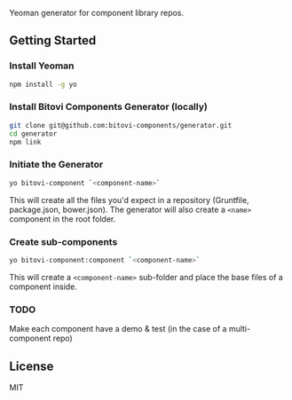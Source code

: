 Yeoman generator for component library repos.

## Getting Started

### Install Yeoman

```bash
npm install -g yo
```

### Install Bitovi Components Generator (locally)

```bash
git clone git@github.com:bitovi-components/generator.git
cd generator
npm link
```

### Initiate the Generator

```bash
yo bitovi-component `<component-name>`
```

This will create all the files you'd expect in a repository (Gruntfile, package.json, bower.json). The generator will also create a `<name>` component in the root folder.

### Create sub-components

```bash
yo bitovi-component:component `<component-name>`
```

This will create a `<component-name>` sub-folder and place the base files of a component inside.

### TODO

Make each component have a demo & test (in the case of a multi-component repo)

## License

MIT
